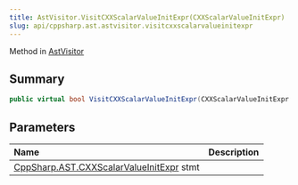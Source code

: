 ```yaml
---
title: AstVisitor.VisitCXXScalarValueInitExpr(CXXScalarValueInitExpr)
slug: api/cppsharp.ast.astvisitor.visitcxxscalarvalueinitexpr
---
```

Method in [AstVisitor](/api/cppsharp/ast/astvisitor)

## Summary



```csharp
public virtual bool VisitCXXScalarValueInitExpr(CXXScalarValueInitExpr stmt)
```

## Parameters

|Name|Description|
|:---|:---|
|[CppSharp.AST.CXXScalarValueInitExpr](/api/cppsharp/ast/cxxscalarvalueinitexpr) stmt||

